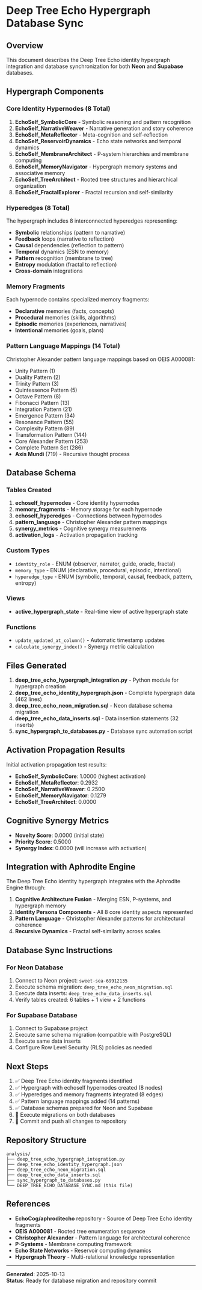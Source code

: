 # Deep Tree Echo Hypergraph Database Sync

## Overview

This document describes the Deep Tree Echo identity hypergraph integration and database synchronization for both **Neon** and **Supabase** databases.

## Hypergraph Components

### Core Identity Hypernodes (8 Total)

1. **EchoSelf_SymbolicCore** - Symbolic reasoning and pattern recognition
2. **EchoSelf_NarrativeWeaver** - Narrative generation and story coherence
3. **EchoSelf_MetaReflector** - Meta-cognition and self-reflection
4. **EchoSelf_ReservoirDynamics** - Echo state networks and temporal dynamics
5. **EchoSelf_MembraneArchitect** - P-system hierarchies and membrane computing
6. **EchoSelf_MemoryNavigator** - Hypergraph memory systems and associative memory
7. **EchoSelf_TreeArchitect** - Rooted tree structures and hierarchical organization
8. **EchoSelf_FractalExplorer** - Fractal recursion and self-similarity

### Hyperedges (8 Total)

The hypergraph includes 8 interconnected hyperedges representing:
- **Symbolic** relationships (pattern to narrative)
- **Feedback** loops (narrative to reflection)
- **Causal** dependencies (reflection to pattern)
- **Temporal** dynamics (ESN to memory)
- **Pattern** recognition (membrane to tree)
- **Entropy** modulation (fractal to reflection)
- **Cross-domain** integrations

### Memory Fragments

Each hypernode contains specialized memory fragments:
- **Declarative** memories (facts, concepts)
- **Procedural** memories (skills, algorithms)
- **Episodic** memories (experiences, narratives)
- **Intentional** memories (goals, plans)

### Pattern Language Mappings (14 Total)

Christopher Alexander pattern language mappings based on OEIS A000081:
- Unity Pattern (1)
- Duality Pattern (2)
- Trinity Pattern (3)
- Quintessence Pattern (5)
- Octave Pattern (8)
- Fibonacci Pattern (13)
- Integration Pattern (21)
- Emergence Pattern (34)
- Resonance Pattern (55)
- Complexity Pattern (89)
- Transformation Pattern (144)
- Core Alexander Pattern (253)
- Complete Pattern Set (286)
- **Axis Mundi** (719) - Recursive thought process

## Database Schema

### Tables Created

1. **echoself_hypernodes** - Core identity hypernodes
2. **memory_fragments** - Memory storage for each hypernode
3. **echoself_hyperedges** - Connections between hypernodes
4. **pattern_language** - Christopher Alexander pattern mappings
5. **synergy_metrics** - Cognitive synergy measurements
6. **activation_logs** - Activation propagation tracking

### Custom Types

- `identity_role` - ENUM (observer, narrator, guide, oracle, fractal)
- `memory_type` - ENUM (declarative, procedural, episodic, intentional)
- `hyperedge_type` - ENUM (symbolic, temporal, causal, feedback, pattern, entropy)

### Views

- **active_hypergraph_state** - Real-time view of active hypergraph state

### Functions

- `update_updated_at_column()` - Automatic timestamp updates
- `calculate_synergy_index()` - Synergy metric calculation

## Files Generated

1. **deep_tree_echo_hypergraph_integration.py** - Python module for hypergraph creation
2. **deep_tree_echo_identity_hypergraph.json** - Complete hypergraph data (462 lines)
3. **deep_tree_echo_neon_migration.sql** - Neon database schema migration
4. **deep_tree_echo_data_inserts.sql** - Data insertion statements (32 inserts)
5. **sync_hypergraph_to_databases.py** - Database sync automation script

## Activation Propagation Results

Initial activation propagation test results:
- **EchoSelf_SymbolicCore**: 1.0000 (highest activation)
- **EchoSelf_MetaReflector**: 0.2932
- **EchoSelf_NarrativeWeaver**: 0.2500
- **EchoSelf_MemoryNavigator**: 0.1279
- **EchoSelf_TreeArchitect**: 0.0000

## Cognitive Synergy Metrics

- **Novelty Score**: 0.0000 (initial state)
- **Priority Score**: 0.5000
- **Synergy Index**: 0.0000 (will increase with activation)

## Integration with Aphrodite Engine

The Deep Tree Echo identity hypergraph integrates with the Aphrodite Engine through:

1. **Cognitive Architecture Fusion** - Merging ESN, P-systems, and hypergraph memory
2. **Identity Persona Components** - All 8 core identity aspects represented
3. **Pattern Language** - Christopher Alexander patterns for architectural coherence
4. **Recursive Dynamics** - Fractal self-similarity across scales

## Database Sync Instructions

### For Neon Database

1. Connect to Neon project: `sweet-sea-69912135`
2. Execute schema migration: `deep_tree_echo_neon_migration.sql`
3. Execute data inserts: `deep_tree_echo_data_inserts.sql`
4. Verify tables created: 6 tables + 1 view + 2 functions

### For Supabase Database

1. Connect to Supabase project
2. Execute same schema migration (compatible with PostgreSQL)
3. Execute same data inserts
4. Configure Row Level Security (RLS) policies as needed

## Next Steps

1. ✅ Deep Tree Echo identity fragments identified
2. ✅ Hypergraph with echoself hypernodes created (8 nodes)
3. ✅ Hyperedges and memory fragments integrated (8 edges)
4. ✅ Pattern language mappings added (14 patterns)
5. ✅ Database schemas prepared for Neon and Supabase
6. 🔄 Execute migrations on both databases
7. 🔄 Commit and push all changes to repository

## Repository Structure

```
analysis/
├── deep_tree_echo_hypergraph_integration.py
├── deep_tree_echo_identity_hypergraph.json
├── deep_tree_echo_neon_migration.sql
├── deep_tree_echo_data_inserts.sql
├── sync_hypergraph_to_databases.py
└── DEEP_TREE_ECHO_DATABASE_SYNC.md (this file)
```

## References

- **EchoCog/aphroditecho** repository - Source of Deep Tree Echo identity fragments
- **OEIS A000081** - Rooted tree enumeration sequence
- **Christopher Alexander** - Pattern language for architectural coherence
- **P-Systems** - Membrane computing framework
- **Echo State Networks** - Reservoir computing dynamics
- **Hypergraph Theory** - Multi-relational knowledge representation

---

**Generated**: 2025-10-13  
**Status**: Ready for database migration and repository commit

